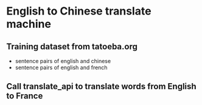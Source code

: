 # English to Chinese translate machine

## Training dataset from tatoeba.org
- sentence pairs of english and chinese
- sentence pairs of english and french

## Call translate_api to translate words from English to France
